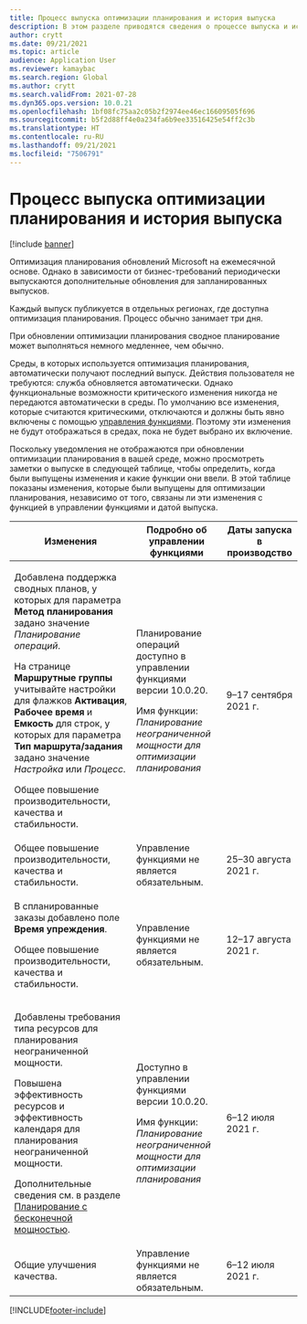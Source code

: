 ```yaml
---
title: Процесс выпуска оптимизации планирования и история выпуска
description: В этом разделе приводятся сведения о процессе выпуска и истории выпуска для оптимизации планирования.
author: crytt
ms.date: 09/21/2021
ms.topic: article
audience: Application User
ms.reviewer: kamaybac
ms.search.region: Global
ms.author: crytt
ms.search.validFrom: 2021-07-28
ms.dyn365.ops.version: 10.0.21
ms.openlocfilehash: 1bf08fc75aa2c05b2f2974ee46ec16609505f696
ms.sourcegitcommit: b5f2d88ff4e0a234fa6b9ee33516425e54ff2c3b
ms.translationtype: HT
ms.contentlocale: ru-RU
ms.lasthandoff: 09/21/2021
ms.locfileid: "7506791"
---
```

# <a name="planning-optimization-release-process-and-release-history"></a>Процесс выпуска оптимизации планирования и история выпуска

[!include [banner](../../includes/banner.md)]

Оптимизация планирования обновлений Microsoft на ежемесячной основе. Однако в зависимости от бизнес-требований периодически выпускаются дополнительные обновления для запланированных выпусков.

Каждый выпуск публикуется в отдельных регионах, где доступна оптимизация планирования. Процесс обычно занимает три дня.

При обновлении оптимизации планирования сводное планирование может выполняться немного медленнее, чем обычно.

Среды, в которых используется оптимизация планирования, автоматически получают последний выпуск. Действия пользователя не требуются: служба обновляется автоматически. Однако функциональные возможности критического изменения никогда не передаются автоматически в среды. По умолчанию все изменения, которые считаются критическими, отключаются и должны быть явно включены с помощью [управления функциями](../../../fin-ops-core/fin-ops/get-started/feature-management/feature-management-overview.md). Поэтому эти изменения не будут отображаться в средах, пока не будет выбрано их включение.

Поскольку уведомления не отображаются при обновлении оптимизации планирования в вашей среде, можно просмотреть заметки о выпуске в следующей таблице, чтобы определить, когда были выпущены изменения и какие функции они ввели. В этой таблице показаны изменения, которые были выпущены для оптимизации планирования, независимо от того, связаны ли эти изменения с функцией в управлении функциями и датой выпуска.

| Изменения | Подробно об управлении функциями | Даты запуска в производство |
|---|---|---|
| <p>Добавлена поддержка сводных планов, у которых для параметра **Метод планирования** задано значение *Планирование операций*.</p><p>На странице **Маршрутные группы** учитывайте настройки для флажков **Активация**, **Рабочее время** и **Емкость** для строк, у которых для параметра **Тип маршрута/задания** задано значение *Настройка* или *Процесс*. </p><p>Общее повышение производительности, качества и стабильности. | <p>Планирование операций доступно в управлении функциями версии 10.0.20.</p><p>Имя функции: *Планирование неограниченной мощности для оптимизации планирования*</p>  | 9–17 сентября 2021 г. |
| Общее повышение производительности, качества и стабильности. | Управление функциями не является обязательным. | 25–30 августа 2021 г. |
| <p>В спланированные заказы добавлено поле **Время упреждения**.</p><p>Общее повышение производительности, качества и стабильности.</p> | Управление функциями не является обязательным. | 12–17 августа 2021 г. |
| <p>Добавлены требования типа ресурсов для планирования неограниченной мощности.</p><p>Повышена эффективность ресурсов и эффективность календаря для планирования неограниченной мощности.</p><p>Дополнительные сведения см. в разделе [Планирование с бесконечной мощностью](infinite-capacity-planning.md). | <p>Доступно в управлении функциями версии 10.0.20.</p><p>Имя функции: *Планирование неограниченной мощности для оптимизации планирования*</p> | 6–12 июля 2021 г. |
| Общие улучшения качества. | Управление функциями не является обязательным. | 6–12 июля 2021 г. |

[!INCLUDE[footer-include](../../../includes/footer-banner.md)]
